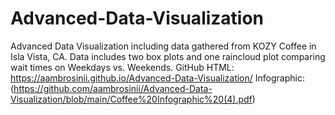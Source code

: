 # Advanced-Data-Visualization
Advanced Data Visualization including data gathered from KOZY Coffee in Isla Vista, CA. 
Data includes two box plots and one raincloud plot comparing wait times on Weekdays vs. Weekends.
GitHub HTML: https://aambrosinii.github.io/Advanced-Data-Visualization/
Infographic: (https://github.com/aambrosinii/Advanced-Data-Visualization/blob/main/Coffee%20Infographic%20(4).pdf)
